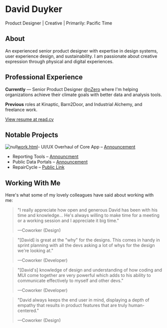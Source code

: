 # David Duyker

Product Designer \| Creative \| Primarily: Pacific Time

## About

An experienced senior product designer with expertise in design systems, user experience design, and sustainability. I am passionate about creative expression through physical and digital experiences.

## Professional Experience

**Currently** — Senior Product Designer @[nZero](<https://nzero.com>) where I'm helping organizations achieve their climate goals with better data and analysis tools.

**Previous** roles at Kinaptic, Barn2Door, and Industrial Alchemy, and freelance work.

[View resume at read.cv](<https://read.cv/davidd>)

## Notable Projects

![null](<https://davidduyker.com/assets/littleHero.jpg>)[work.html](<https://davidduyker.com/work/>)-  UI/UX Overhaul of Core App – [Announcement](<https://www.linkedin.com/posts/nzerocarbonmanagement_uidesign-carbonmanagement-netzero-activity-7092566277726056448-PYa1?utm_source=share&utm_medium=member_desktop>)
-  Reporting Tools – [Announcment](<https://www.linkedin.com/posts/nzerocarbonmanagement_sustainabilityreporting-netzero-esg-activity-7036751688027774976-_poX?utm_source=share&utm_medium=member_desktop>)
-  Public Data Portals – [Announcement](<https://nzero.com/knowledge-hub/how-the-biggest-little-city-in-the-world-is-leading-carbon-transparency/>)
-  RepairCycle – [Public Link](<https://www.instagram.com/repaircycle_seattle/>)

<!-- -->

## Working With Me

Here's what some of my lovely colleagues have said about working with me:

> "I really appreciate how open and generous David has been with his time and knowledge... He's always willing to make time for a meeting or a working session and I appreciate it big time."
> 
> <footer>—Coworker (Design)</footer>

> "[David] is great at the "why" for the designs. This comes in handy in sprint planning with all the devs asking a lot of whys for the design we're looking at."
> 
> <footer>—Coworker (Developer)</footer>

> "[David's] knowledge of design and understanding of how coding and MUI come together are very powerful which adds to his ability to communicate effectively to myself and other devs."
> 
> <footer>—Coworker (Developer)</footer>

> "David always keeps the end user in mind, displaying a depth of empathy that results in product features that are truly human-centered."
> 
> <footer>—Coworker (Design)</footer>

